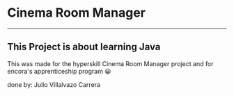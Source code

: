 # Cinema Room Manager

---
This Project is about learning Java
---

This was made for the hyperskill Cinema Room Manager project and for encora's apprenticeship program 😀

done by: Julio Villalvazo Carrera